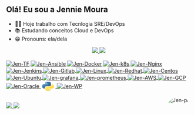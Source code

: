 ## Olá! Eu sou a Jennie Moura

- 👩‍💻 Hoje trabalho com Tecnlogia SRE/DevOps
- 📚 Estudando conceitos Cloud e DevOps
- 😁 Pronouns: ela/dela

<div align="center">
  <a href="https://github.com/jenniemoura">
  <img height="180em" src="https://github-readme-stats.vercel.app/api?username=jenniemoura&show_icons=true&theme=dark&include_all_commits=true&count_private=true"/>
  <img height="180em" src="https://github-readme-stats.vercel.app/api/top-langs/?username=jenniemoura&layout=compact&langs_count=7&theme=dark"/>
</div>
<div style="display: inline_block"><br>
  <img align="center" alt="Jen-TF" height="30" width="40" src="https://cdn.jsdelivr.net/gh/devicons/devicon/icons/terraform/terraform-original-wordmark.svg" />
  <img align="center" alt="Jen-Ansible" height="30" width="40" src="https://cdn.jsdelivr.net/gh/devicons/devicon/icons/ansible/ansible-original.svg" />
  <img align="center" alt="Jen-Docker" height="30" width="40" src="https://cdn.jsdelivr.net/gh/devicons/devicon/icons/docker/docker-original-wordmark.svg" />
  <img align="center" alt="Jen-k8s" height="30" width="40" src="https://cdn.jsdelivr.net/gh/devicons/devicon/icons/kubernetes/kubernetes-plain-wordmark.svg" />
  <img align="center" alt="Jen-Nginx" height="30" width="40" src="https://cdn.jsdelivr.net/gh/devicons/devicon/icons/nginx/nginx-original.svg" />
  <img align="center" alt="Jen-Jenkins" height="30" width="40" src="https://cdn.jsdelivr.net/gh/devicons/devicon/icons/jenkins/jenkins-original.svg" />
  <img align="center" alt="Jen-Gitlab" height="30" width="40" src="https://cdn.jsdelivr.net/gh/devicons/devicon/icons/gitlab/gitlab-original-wordmark.svg" />
  <img align="center" alt="Jen-Linux" height="30" width="40"src="https://cdn.jsdelivr.net/gh/devicons/devicon/icons/linux/linux-original.svg" />
  <img align="center" alt="Jen-Redhat" height="30" width="40"src="https://cdn.jsdelivr.net/gh/devicons/devicon/icons/redhat/redhat-original.svg" />                   <img align="center" alt="Jen-Centos" height="30" width="40" src="https://cdn.jsdelivr.net/gh/devicons/devicon/icons/centos/centos-original.svg" /> 
  <img align="center" alt="Jen-Ubuntu" height="30" width="40" src="https://cdn.jsdelivr.net/gh/devicons/devicon/icons/ubuntu/ubuntu-plain.svg" />          
  <img align="center" alt="Jen-grafana" height="30" width="40" src="https://cdn.jsdelivr.net/gh/devicons/devicon/icons/grafana/grafana-original-wordmark.svg" />
  <img align="center" alt="Jen-prometheus" height="30" width="40" src="https://cdn.jsdelivr.net/gh/devicons/devicon/icons/prometheus/prometheus-original.svg" />       <img align="center" alt="Jen-AWS" height="30" width="40"src="https://cdn.jsdelivr.net/gh/devicons/devicon/icons/amazonwebservices/amazonwebservices-original.svg" />
  <img align="center" alt="Jen-GCP" height="30" width="40" src="https://cdn.jsdelivr.net/gh/devicons/devicon/icons/googlecloud/googlecloud-original-wordmark.svg" />
  <img align="center" alt="Jen-Oracle" height="30" width="40" src="https://cdn.jsdelivr.net/gh/devicons/devicon/icons/oracle/oracle-original.svg" />
  <img align="center" alt="Jen-Python" height="30" width="40" src="https://raw.githubusercontent.com/devicons/devicon/master/icons/python/python-original.svg">
  <img align="center" alt="Jen-WP" height="30" width="40" src="https://cdn.jsdelivr.net/gh/devicons/devicon/icons/wordpress/wordpress-original.svg" />
  
  <img align="right" alt="Jen-pic" height="150" style="border-radius:50px;"
  src="https://media.discordapp.net/attachments/639956127056134178/890373478988013628/Publicacoes_Instagram_1_1.png?width=676&height=676">
</div>     
          
##
<div> 
  <a href = "mailto:mundodevsecops@gmail.com"><img src="https://img.shields.io/badge/-Gmail-%23333?style=for-the-badge&logo=gmail&logoColor=white" target="_blank"</a>
  <a href="https://www.linkedin.com/in/jennie-moura/" target="_blank"><img src="https://img.shields.io/badge/-LinkedIn-%230077B5?style=for-the-badge&logo=linkedin&logoColor=white" target="_blank"></a> 



</div>
